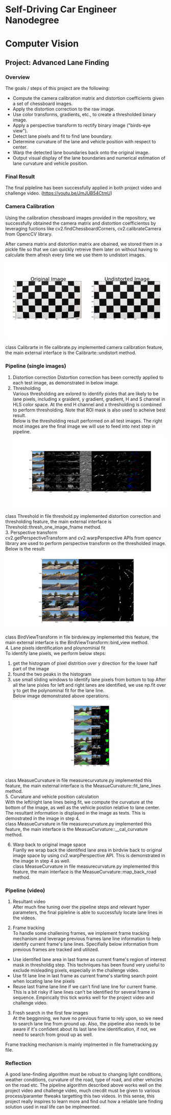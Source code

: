 # Self-Driving Car Engineer Nanodegree
# Computer Vision
## Project: Advanced Lane Finding

### Overview
The goals / steps of this project are the following:  

* Compute the camera calibration matrix and distortion coefficients given a set of chessboard images.
* Apply the distortion correction to the raw image.  
* Use color transforms, gradients, etc., to create a thresholded binary image.
* Apply a perspective transform to rectify binary image ("birds-eye view"). 
* Detect lane pixels and fit to find lane boundary.
* Determine curvature of the lane and vehicle position with respect to center.
* Warp the detected lane boundaries back onto the original image.
* Output visual display of the lane boundaries and numerical estimation of lane curvature and vehicle position.

### Final Result

The final pipleline has been successfully applied in both project video and challenge video. (https://youtu.be/JmJUB54CtmU)


### Camera Calibration

Using the calibration chessboard images provided in the repository, we successfully obtained the camera matrix and distortion coefficientss by leveraging fuctions like cv2.findChessboardCorners, cv2.calibrateCamera from OpencCV library.   

After camera matrix and distortion matrix are obained, we stored them in a pickle file so that we can quickly retreive them later on without having to calculate them afresh every time we use them to undistort images.

![Camera Calibration](https://github.com/LevinJ/CarND-Advanced-Lane-Lines/blob/master/camera_calibration.png)


class Calibrarte in file calibrate.py implemented camera calibration feature, the main external interface is the Calibrarte::undistort method.  

### Pipeline (single images)
1. Distortion correction
Distortion correction has been correctly applied to each test image, as demonstrated in below image.
2. Thresholding  
Various thresholding are exlored to identify pixles that are likely to be lane pixels, including x graident, y gradient, gradient, H and S channel in HLS color space. At the end H channel and x thresholding is combined to perform thresholding. Note that ROI mask is also used to acheive best result.  
Below is the thresholding result performed on all test images. The right most images are the final image we will use to feed into next step in pipeline.  
![Distortion Correction and Thresholding](https://github.com/LevinJ/CarND-Advanced-Lane-Lines/blob/master/thresholding.png)  

class Threshold in file threshold.py implemented distortion correction and thresholding feature, the main external interface is Threshold::thresh_one_image_fname method.  
3. Perspective transform  
cv2.getPerspectiveTransform and cv2.warpPerspective APIs from opencv library are used to perform perspective transform on the thresholded image.
Below is the result:  
![Perspective Transform](https://github.com/LevinJ/CarND-Advanced-Lane-Lines/blob/master/perspective_transform.png) 

class BirdViewTransform in file birdview.py implemented this feature, the main external interface is the BirdViewTransform::bird_view method.  
4. Lane pixels identification and ploynominial fit  
To identify lane pixels, we perform below steps:  
1)  get the histogram of pixel distrition over y direction for the lower half part of the image
2)  found the two peaks in the histogram
3)  use small sliding windows to identify lane pixels from bottom to top
After all the lane pixles for left and right lanes are identified, we use np.fit over y to get the polynominal fit for the lane line.  
Below image demonstrated above operations.  
![Lane identification, lane line fit, curvature and vehicle position, wrap back](https://github.com/LevinJ/CarND-Advanced-Lane-Lines/blob/master/final_image.png) 

class MeasueCurvature in file measurecurvature.py implemented this feature, the main external interface is the MeasueCurvature::fit_lane_lines method.  
5. Curvature and vehicle position calculation   
With the left/right lane lines being fit, we compute the curvature at the bottom of the image, as well as the vehicle postion relative to lane center. The resultant information is displayed in the image as texts. This is demostrated in the image in step 4.  
class MeasueCurvature in file measurecurvature.py implemented this feature, the main interface is the MeasueCurvature::__cal_curvature method.  

6. Warp back to original image space  
Fianlly we wrap back the identifeid lane area in birdviw back to original image space by using cv2.warpPerspective API.  This is demonstrated in the image in step 4 as well.  
class MeasueCurvature in file measurecurvature.py implemented this feature, the main interface is the MeasueCurvature::map_back_road method.  


### Pipeline (video)
1. Resultant video  
After much fine tuning over the pipeline steps and relevant hyper parameters, the final pipleline is able to successfuly locate lane lines in the videos.  

2. Frame tracking  
To handle some challening frames, we implement frame tracking mechanism and leverage previous frames lane line information to help identify current frame's lane lines. Specifially below information from previous frames are tracked and utilized.  
* Use identifed lane area in last frame as current frame's region of interest mask in thresholdig step. 
This techniques has been found very useful to exclude misleading pixels, especially in the challenge video.
* Use fit lane line in last frame as current frame's starting search point when locating lane line pixels
* Reuse last frame lane line if we can't find lane line for current frame. This is a bit risky if lane lines can't be identified for several frame in sequence. Empirically this tick works well for the project video and challenge video.

3. Fresh search in the first few images  
At the begginning, we have no previous frame to rely upon, so we need to search lane line from ground up. Also, the pipeline also needs to be aware if it's confident about its last lane line identification, if not, we need to search from groud up as well.

Frame tracking mechanism is mainly implmented in file frametracking.py file.

### Reflection
A good lane-finding algorithm must be robust to changing light conditions, weather conditions, curvature of the road, type of road, and other vehicles on the road etc. 
The  pipeline algorithm described above works well on the project video and challenge video, much crecdit must be given to various process/paramter ftweaks targetting this two videos. In this sense, this project really inspires to learn more and find out how a reliable lane finding solution used in real life can be implmeented.


